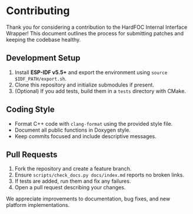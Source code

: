 # Contributing

Thank you for considering a contribution to the HardFOC Internal Interface Wrapper! This document outlines the process for submitting patches and keeping the codebase healthy.

## Development Setup

1. Install **ESP-IDF v5.5+** and export the environment using `source $IDF_PATH/export.sh`.
2. Clone this repository and initialize submodules if present.
3. (Optional) If you add tests, build them in a `tests` directory with CMake.

## Coding Style

- Format C++ code with `clang-format` using the provided style file.
- Document all public functions in Doxygen style.
- Keep commits focused and include descriptive messages.

## Pull Requests

1. Fork the repository and create a feature branch.
2. Ensure `scripts/check_docs.py docs/index.md` reports no broken links.
3. If tests are added, run them and fix any failures.
4. Open a pull request describing your changes.

We appreciate improvements to documentation, bug fixes, and new platform implementations.
